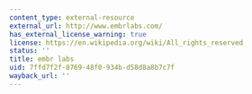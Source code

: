 ```yaml
---
content_type: external-resource
external_url: http://www.embrlabs.com/
has_external_license_warning: true
license: https://en.wikipedia.org/wiki/All_rights_reserved
status: ''
title: embr labs
uid: 7ffd7f2f-8769-48f0-934b-d58d8a8b7c7f
wayback_url: ''
---
```

